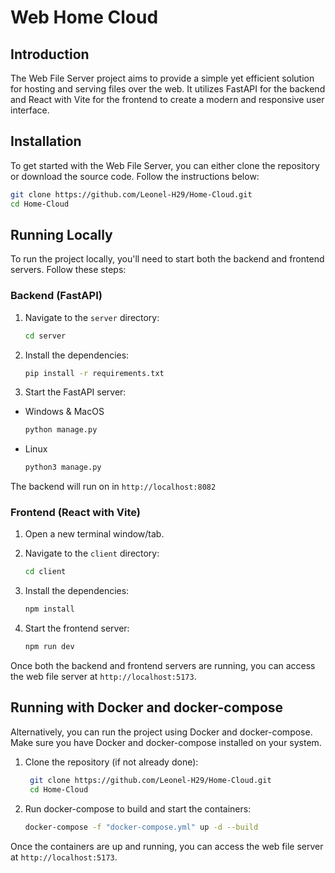 # Web Home Cloud

## Introduction

The Web File Server project aims to provide a simple yet efficient solution for hosting and serving files over the web. It utilizes FastAPI for the backend and React with Vite for the frontend to create a modern and responsive user interface.

## Installation

To get started with the Web File Server, you can either clone the repository or download the source code. Follow the instructions below:

```bash
git clone https://github.com/Leonel-H29/Home-Cloud.git
cd Home-Cloud
```

## Running Locally

To run the project locally, you'll need to start both the backend and frontend servers. Follow these steps:

### Backend (FastAPI)

1. Navigate to the `server` directory:

   ```bash
   cd server
   ```

2. Install the dependencies:

   ```bash
   pip install -r requirements.txt
   ```

3. Start the FastAPI server:

- Windows & MacOS

  ```bash
  python manage.py
  ```

- Linux
  ```bash
  python3 manage.py
  ```

The backend will run on in `http://localhost:8082`

### Frontend (React with Vite)

1. Open a new terminal window/tab.

2. Navigate to the `client` directory:

   ```bash
   cd client
   ```

3. Install the dependencies:

   ```bash
   npm install
   ```

4. Start the frontend server:
   ```bash
   npm run dev
   ```

Once both the backend and frontend servers are running, you can access the web file server at `http://localhost:5173`.

## Running with Docker and docker-compose

Alternatively, you can run the project using Docker and docker-compose. Make sure you have Docker and docker-compose installed on your system.

1. Clone the repository (if not already done):

   ```bash
    git clone https://github.com/Leonel-H29/Home-Cloud.git
    cd Home-Cloud
   ```

2. Run docker-compose to build and start the containers:
   ```bash
   docker-compose -f "docker-compose.yml" up -d --build
   ```

Once the containers are up and running, you can access the web file server at `http://localhost:5173`.
